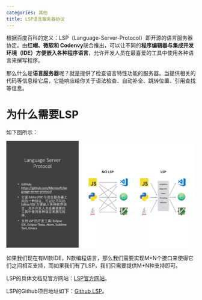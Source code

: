 ```yaml
---
categories: 其他
title: LSP语言服务器协议
---
```


根据百度百科的定义：LSP（Language-Server-Protocol）即开源的语言服务器协定。由**红帽、微软和 Codenvy**联合推出，可以让不同的**程序编辑器与集成开发环境（IDE）**方便嵌入各种**程序语言**，允许开发人员在最喜爱的工具中使用各种语言来撰写程序。

那么什么是**语言服务器**呢？就是提供了检查语言特性功能的服务器。当提供相关的代码等信息给它后，它能响应给你关于语法检查、自动补全、跳转位置、引用查找等信息。

# 为什么需要LSP

如下图所示：

![](../../img/lsp.jpg)

如果我们现在有M款IDE，N款编程语言，那么我们需要实现M×N个接口来使得它们之间相互支持，而如果我们有了LSP，我们只需要提供M+N种支持即可。

LSP的具体文档见官方网站：[LSP官方网站](https://microsoft.github.io/language-server-protocol/)。

LSP的Github项目地址如下：[Github LSP](https://github.com/Microsoft/language-server-protocol)。

